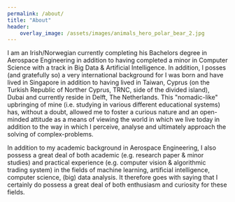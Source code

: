 ```yaml
---
permalink: /about/
title: "About"
header:
    overlay_image: /assets/images/animals_hero_polar_bear_2.jpg
---
```


I am an Irish/Norwegian currently completing his Bachelors degree in Aerospace Engineering in addition to having completed a minor in Computer Science with a track in Big Data & Artificial
Intelligence. In addition, I posses (and gratefully so) a very international background for I was born and have lived in Singapore in addition to having lived in Taiwan, Cyprus (on the Turkish
Republic of Norther Cyprus, TRNC, side of the divided island), Dubai and currently reside in Delft, The Netherlands. This "nomadic-like" upbringing of mine (i.e. studying in various different
educational systems) has, without a doubt, allowed me to foster a curious nature and an open-minded attitude as a means of viewing the world in which we live today in addition to the way in which I
perceive, analyse and ultimately approach the solving of complex-problems.

In addition to my academic background in Aerospace Engineering, I also possess a great deal of both academic (e.g. research paper & minor studies) and practical experience (e.g. computer vision &
algorithmic trading system) in the fields of machine learning, artificial intelligence, computer science, (big) data analysis. It therefore goes with saying that I certainly do possess a great deal of
both enthusiasm and curiosity for these fields.
